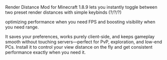 Render Distance Mod for Minecraft 1.8.9 lets you instantly toggle between two preset render distances with simple keybinds (?/?/?)

optimizing performance when you need FPS and boosting visibility when you need range.

It saves your preferences, works purely client-side, and keeps gameplay smooth without touching servers—perfect for PvP, exploration, and low-end PCs.
Install it to control your view distance on the fly and get consistent performance exactly when you need it.
